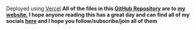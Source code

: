 Deployed using [Vercel](vercel.com)
**All of the files in this [GitHub Repository](https://github.com/asxrow66/personal-website) are to [my website.](https://www.cullen.pro)
I hope anyone reading this has a great day and can find all of my socials [here](https://www.linktr.ee/asxrow) and I hope you follow/subscribe/join all of them**
